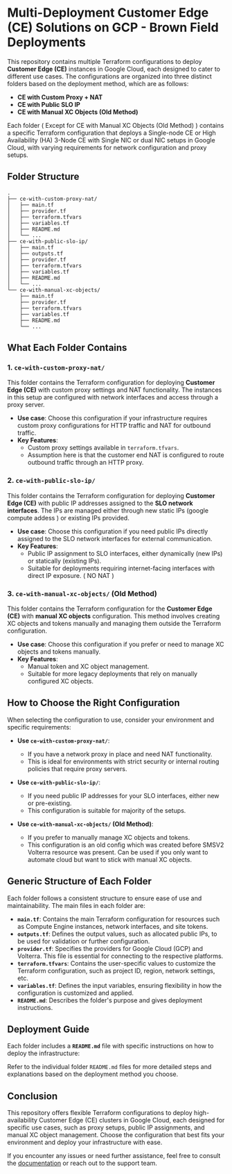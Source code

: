 # Multi-Deployment Customer Edge (CE) Solutions on GCP - Brown Field Deployments

This repository contains multiple Terraform configurations to deploy **Customer Edge (CE)** instances in Google Cloud, each designed to cater to different use cases. The configurations are organized into three distinct folders based on the deployment method, which are as follows:

- **CE with Custom Proxy + NAT**
- **CE with Public SLO IP**
- **CE with Manual XC Objects (Old Method)**

Each folder ( Except for CE with Manual XC Objects (Old Method) ) contains a specific Terraform configuration that deploys a Single-node CE or High Availability (HA) 3-Node CE with Single NIC or dual NIC setups in Google Cloud, with varying requirements for network configuration and proxy setups.


## Folder Structure

```plaintext
.
├── ce-with-custom-proxy-nat/
│   ├── main.tf
│   ├── provider.tf
│   ├── terraform.tfvars
│   ├── variables.tf
│   ├── README.md
│   └── ...
├── ce-with-public-slo-ip/
│   ├── main.tf
│   ├── outputs.tf
│   ├── provider.tf
│   ├── terraform.tfvars
│   ├── variables.tf
│   ├── README.md
│   └── ...
└── ce-with-manual-xc-objects/
    ├── main.tf
    ├── provider.tf
    ├── terraform.tfvars
    ├── variables.tf
    ├── README.md
    └── ...
```
## What Each Folder Contains

### 1. **`ce-with-custom-proxy-nat/`**
This folder contains the Terraform configuration for deploying **Customer Edge (CE)** with custom proxy settings and NAT functionality. The instances in this setup are configured with network interfaces and access through a proxy server. 
- **Use case**: Choose this configuration if your infrastructure requires custom proxy configurations for HTTP traffic and NAT for outbound traffic.
- **Key Features**:
  - Custom proxy settings available in `terraform.tfvars`.
  - Assumption here is that the customer end NAT is configured to route outbound traffic through an HTTP proxy.

### 2. **`ce-with-public-slo-ip/`**
This folder contains the Terraform configuration for deploying **Customer Edge (CE)** with public IP addresses assigned to the **SLO network interfaces**. The IPs are managed either through new static IPs (google compute addess ) or existing IPs provided.
- **Use case**: Choose this configuration if you need public IPs directly assigned to the SLO network interfaces for external communication.
- **Key Features**:
  - Public IP assignment to SLO interfaces, either dynamically (new IPs) or statically (existing IPs).
  - Suitable for deployments requiring internet-facing interfaces with direct IP exposure. ( NO NAT )

### 3. **`ce-with-manual-xc-objects/` (Old Method)**
This folder contains the Terraform configuration for the **Customer Edge (CE)** with **manual XC objects** configuration. This method involves creating XC objects and tokens manually and managing them outside the Terraform configuration.
- **Use case**: Choose this configuration if you prefer or need to manage XC objects and tokens manually.
- **Key Features**:
  - Manual token and XC object management.
  - Suitable for more legacy deployments that rely on manually configured XC objects.

## How to Choose the Right Configuration

When selecting the configuration to use, consider your environment and specific requirements:

- **Use `ce-with-custom-proxy-nat/`**:
  - If you have a network proxy in place and need NAT functionality.
  - This is ideal for environments with strict security or internal routing policies that require proxy servers.

- **Use `ce-with-public-slo-ip/`**:
  - If you need public IP addresses for your SLO interfaces, either new or pre-existing.
  - This configuration is suitable for majority of the setups.

- **Use `ce-with-manual-xc-objects/` (Old Method)**:
  - If you prefer to manually manage XC objects and tokens.
  - This configuration is an old config which was created before SMSV2 Volterra resource was present. Can be used if you only want to automate cloud but want to stick with manual XC objects.


## Generic Structure of Each Folder

Each folder follows a consistent structure to ensure ease of use and maintainability. The main files in each folder are:

- **`main.tf`**: Contains the main Terraform configuration for resources such as Compute Engine instances, network interfaces, and site tokens.
- **`outputs.tf`**: Defines the output values, such as allocated public IPs, to be used for validation or further configuration.
- **`provider.tf`**: Specifies the providers for Google Cloud (GCP) and Volterra. This file is essential for connecting to the respective platforms.
- **`terraform.tfvars`**: Contains the user-specific values to customize the Terraform configuration, such as project ID, region, network settings, etc.
- **`variables.tf`**: Defines the input variables, ensuring flexibility in how the configuration is customized and applied.
- **`README.md`**: Describes the folder's purpose and gives deployment instructions.

## Deployment Guide

Each folder includes a **`README.md`** file with specific instructions on how to deploy the infrastructure:

Refer to the individual folder `README.md` files for more detailed steps and explanations based on the deployment method you choose.

## Conclusion

This repository offers flexible Terraform configurations to deploy high-availability Customer Edge (CE) clusters in Google Cloud, each designed for specific use cases, such as proxy setups, public IP assignments, and manual XC object management. Choose the configuration that best fits your environment and deploy your infrastructure with ease.

If you encounter any issues or need further assistance, feel free to consult the [documentation](https://docs.cloud.f5.com/docs-v2/multi-cloud-network-connect/how-to/site-management/deploy-sms-gcp-clickops) or reach out to the support team.


